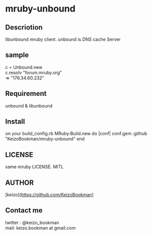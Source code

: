 mruby-unbound
====


## Descriotion
libunbound mruby client.
unbound is DNS cache Server

## sample

c = Unbound.new  
c.resolv "forum.mruby.org"  
=> "176.34.60.232"  

## Requirement

unbound & libunbound

## Install

on your build_config.rb
MRuby:Build.new do |conf|
conf.gem :github "KeizoBookman/mruby-unbound"
end

## LICENSE

same mruby LICENSE. MITL

## AUTHOR

[keizo](https://github.com/KeizoBookman]


## Contact me
twitter : @keizo_bookman  
mail: keizo.bookman at gmail.com  
